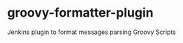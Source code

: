 groovy-formatter-plugin
=======================

Jenkins plugin to format messages parsing Groovy Scripts
